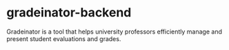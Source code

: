 # gradeinator-backend
Gradeinator is a tool that helps university professors efficiently manage and present student evaluations and grades.
